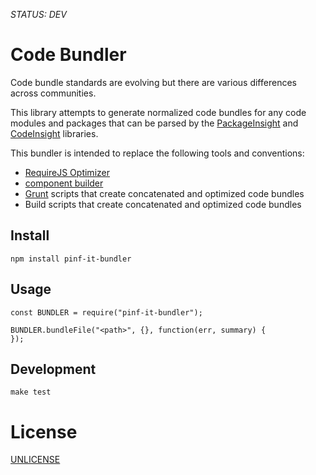 *STATUS: DEV*

Code Bundler
============

Code bundle standards are evolving but there are various differences across communities.

This library attempts to generate normalized code bundles for
any code modules and packages that can be parsed by the
[PackageInsight](https://github.com/pinf-it/pinf-it-packageinsight) and
[CodeInsight](https://github.com/pinf-it/pinf-it-codeinsight) libraries.

This bundler is intended to replace the following tools and conventions:

  * [RequireJS Optimizer](http://requirejs.org/docs/optimization.html)
  * [component builder](https://github.com/component/builder.js)
  * [Grunt](http://gruntjs.com/) scripts that create concatenated and optimized code bundles
  * Build scripts that create concatenated and optimized code bundles


Install
-------

    npm install pinf-it-bundler


Usage
-----

    const BUNDLER = require("pinf-it-bundler");
    
    BUNDLER.bundleFile("<path>", {}, function(err, summary) {
    });


Development
-----------

    make test


License
=======

[UNLICENSE](http://unlicense.org/)
